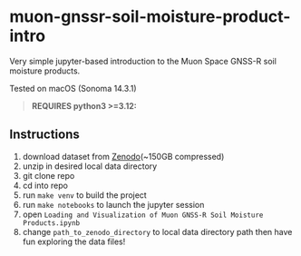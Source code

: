 # muon-gnssr-soil-moisture-product-intro
Very simple jupyter-based introduction to the Muon Space GNSS-R soil moisture products.

Tested on macOS (Sonoma 14.3.1)

> **REQUIRES python3 >=3.12:**

## Instructions

1. download dataset from [Zenodo](https://zenodo.org/uploads/14172456)(~150GB compressed) 
2. unzip in desired local data directory
3. git clone repo
4. cd into repo
5. run `make venv` to build the project
6. run `make notebooks` to launch the jupyter session
7. open `Loading and Visualization of Muon GNSS-R Soil Moisture Products.ipynb`
8. change `path_to_zenodo_directory` to local data directory path then have fun exploring the data files!
